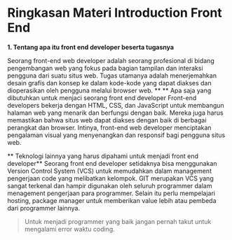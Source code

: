 # Ringkasan Materi Introduction Front End

**1. Tentang apa itu front end developer beserta tugasnya**

Seorang front-end web developer adalah seorang profesional di bidang pengembangan web yang fokus pada bagian tampilan dan interaksi pengguna dari suatu situs web. Tugas utamanya adalah menerjemahkan desain grafis dan konsep ke dalam kode-kode yang dapat diakses dan dioperasikan oleh pengguna melalui browser web. 
**
** Apa saja yang dibutuhkan untuk menjaci seorang front end developer
  Front-end developers bekerja dengan HTML, CSS, dan JavaScript untuk membangun halaman web yang menarik dan berfungsi dengan baik. Mereka juga harus memastikan bahwa situs web dapat diakses dengan baik di berbagai perangkat dan browser. Intinya, front-end web developer menciptakan pengalaman visual yang menyenangkan dan responsif bagi pengguna situs web.

** Teknologi lainnya yang harus dipahami untuk menjadi front end developer**
  Seorang front end developer setidaknya bisa menggunakan Version Control System (VCS) untuk memudahkan dalam management pengerjaan code yang melibatkan kelompok. GIT merupakan VCS yang sangat terkenal dan hampir digunakan oleh seluruh programmer dalam menagement pengerjaan para programmer. Selain itu perlu mempelajari hosting, package manager untuk memberikan value lebih atau pembeda dari programmer lainnya. 

> Untuk menjadi programmer yang baik jangan pernah takut untuk mengalami error waktu coding.
